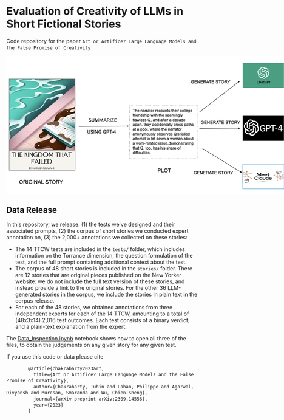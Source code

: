 # Evaluation of Creativity of LLMs in Short Fictional Stories

Code repository for the paper `Art or Artifice? Large Language Models and the False Promise of Creativity`

<p align="center" style="width: 750px;">
  <img width="750" style='vertical-align: middle;' src="images/creative_writing_image.png">
</p>

## Data Release

In this repository, we release: (1) the tests we've designed and their associated prompts, (2) the corpus of short stories we conducted expert annotation on, (3) the 2,000+ annotations we collected on these stories:
- The 14 TTCW tests are included in the `tests/` folder, which includes information on the Torrance dimension, the question formulation of the test, and the full prompt containing additional context about the test.
- The corpus of 48 short stories is included in the `stories/` folder. There are 12 stories that are original pieces published on the New Yorker website: we do not include the full text version of these stories, and instead provide a link to the original stories. For the other 36 LLM-generated stories in the corpus, we include the stories in plain text in the corpus release.
- For each of the 48 stories, we obtained annotations from three independent experts for each of the 14 TTCW, amounting to a total of (48x3x14) 2,016 test outcomes. Each test consists of a binary verdict, and a plain-text explanation from the expert.

The [Data_Inspection.ipynb](https://github.com/salesforce/creativity_eval/blob/main/Data_Inspection.ipynb) notebook shows how to open all three of the files, to obtain the judgements on any given story for any given test.


If you use this code or data please cite

            @article{chakrabarty2023art,
              title={Art or Artifice? Large Language Models and the False Promise of Creativity},
              author={Chakrabarty, Tuhin and Laban, Philippe and Agarwal, Divyansh and Muresan, Smaranda and Wu, Chien-Sheng},
              journal={arXiv preprint arXiv:2309.14556},
              year={2023}
            }
